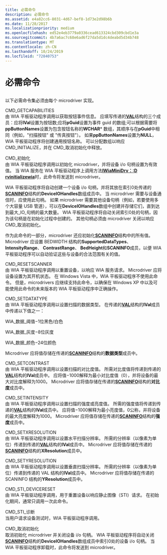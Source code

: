 ```yaml
---
title: 必需命令
description: 必需命令
ms.assetid: e4a82cc6-8031-4d67-bef8-1d73e2d98b6b
ms.date: 11/28/2017
ms.localizationpriority: medium
ms.openlocfilehash: ed52e4eb3779a0336cead613324cbd309cbd1e3a
ms.sourcegitcommit: 4b7a6ac7c68e6ad6f27da5d1dc4deabd5d34b748
ms.translationtype: MT
ms.contentlocale: zh-CN
ms.lasthandoff: 10/24/2019
ms.locfileid: "72840753"
---
```

# <a name="required-commands"></a>必需命令


## <span id="ddk_required_commands_si"></span><span id="DDK_REQUIRED_COMMANDS_SI"></span>


以下必需命令集必须由每个 microdriver 实现。

<span id="CMD_GETCAPABILITIES"></span><span id="cmd_getcapabilities"></span>CMD\_GETCAPABILITIES  
由 WIA 平板驱动程序调用以获取按钮事件信息。 应填写传递的[**VAL**](https://docs.microsoft.com/windows-hardware/drivers/ddi/wiamicro/ns-wiamicro-val)结构的三个成员：应将**lVal**设置为按钮数;应将**pGuid**设置为事件 guid 的数组;可以根据需要将**ppButtonNames**设置为包含按钮名称的**WCHAR**\* 数组，其顺序与在**pGuid**中相同（例如，"扫描按钮" 或 "传真按钮"）。 如果**ppButtonNames**设置为**NULL**，WIA 平板驱动程序将创建通用按钮名称。 可以分配数组以响应 CMD\_INITIALIZE，并在 CMD\_取消初始化中释放。

<span id="CMD_INITIALIZE"></span><span id="cmd_initialize"></span>CMD\_初始化  
由 WIA 平板驱动程序调用以初始化 microdriver，并将设备 i/o 句柄设置为有效值。 当 WIA 服务在 WIA 平板驱动程序上调用方法[**IWiaMiniDrv：:D rvinitializewia**](https://docs.microsoft.com/windows-hardware/drivers/ddi/wiamindr_lh/nf-wiamindr_lh-iwiaminidrv-drvinitializewia)时，此命令将发送到 microdriver。

WIA 平板驱动程序将自动创建一个设备 i/o 句柄，并将其放在索引0处传递的[**SCANINFO**](https://docs.microsoft.com/windows-hardware/drivers/ddi/wiamicro/ns-wiamicro-_scaninfo)结构的**DeviceIOHandles**数组成员中。 当 microdriver 需要与设备通信时，应使用此句柄。 如果 microdriver 需要其他设备句柄（例如，若要使用多个大容量 USB 管道），可以在**DeviceIOHandles**数组中创建并存储它们，直到达到最大\_IO\_句柄的最大数量。 WIA 平板驱动程序将自动关闭索引0处的句柄，因为该句柄是在初始化过程中创建的。 其他句柄必须由 microdriver 关闭以响应 CMD\_取消初始化。

作为此命令的一部分，microdriver 还应初始化[**SCANINFO**](https://docs.microsoft.com/windows-hardware/drivers/ddi/wiamicro/ns-wiamicro-_scaninfo)结构中的所有值。 Microdriver 应设置 BEDWIDTH 结构的**SupportedDataTypes**、 **IntensityRange**、 **ContrastRange**、 **BedHeight**和**SCANINFO**成员，以便 WIA 平板驱动程序可以自动验证这些与设备的合法范围有关的值。

<span id="CMD_RESETSCANNER"></span><span id="cmd_resetscanner"></span>CMD\_RESETSCANNER  
由 WIA 平板驱动程序调用以重置设备，以响应 WIA 服务请求。 Microdriver 应将设备设置为其开机状态。 在 Windows Vista 中，WIA 平板驱动程序不使用此命令。 但是，microdrivers 应继续支持此命令，以确保在 Windows XP 中以及可能使用此命令的未来版本的 WIA 平板驱动程序中正确操作。

<span id="CMD_SETDATATYPE"></span><span id="cmd_setdatatype"></span>CMD\_SETDATATYPE  
由 WIA 平板驱动程序调用以设置扫描的数据类型。 在传递的[**VAL**](https://docs.microsoft.com/windows-hardware/drivers/ddi/wiamicro/ns-wiamicro-val)结构的**lVal**成员中传递以下值之一：

WIA\_数据\_阈值−1位黑色/白色

WIA\_数据\_灰度−8位灰度

WIA\_数据\_颜色−24位颜色

Microdriver 应将值存储在传递的[**SCANINFO**](https://docs.microsoft.com/windows-hardware/drivers/ddi/wiamicro/ns-wiamicro-_scaninfo)结构的**数据类型**成员中。

<span id="CMD_SETCONTRAST"></span><span id="cmd_setcontrast"></span>CMD\_SETCONTRAST  
由 WIA 平板驱动程序调用以设置扫描的对比度值。 所需对比度值将传递到传递的[**VAL**](https://docs.microsoft.com/windows-hardware/drivers/ddi/wiamicro/ns-wiamicro-val)结构的**lVal**成员中。 应将值−1000解释为最小对比度值（0），并将设备的最大对比度解释为1000。 Microdriver 应将值存储在传递的[**SCANINFO**](https://docs.microsoft.com/windows-hardware/drivers/ddi/wiamicro/ns-wiamicro-_scaninfo)结构的**对比度**成员中。

<span id="CMD_SETINTENSITY"></span><span id="cmd_setintensity"></span>CMD\_SETINTENSITY  
由 WIA 平板驱动程序调用以设置扫描的强度或亮度值。 所需的强度值将传递到传递的[**VAL**](https://docs.microsoft.com/windows-hardware/drivers/ddi/wiamicro/ns-wiamicro-val)结构的**lVal**成员中。 应将值−1000解释为最小亮度值，0公称，并将设备的最大亮度解释为1000。 Microdriver 应将值存储在传递的[**SCANINFO**](https://docs.microsoft.com/windows-hardware/drivers/ddi/wiamicro/ns-wiamicro-_scaninfo)结构的**强度**成员中。

<span id="CMD_SETXRESOLUTION"></span><span id="cmd_setxresolution"></span>CMD\_SETXRESOLUTION  
由 WIA 平板驱动程序调用以设置水平扫描分辨率。 所需的分辨率（以像素为单位）传递到传递的[**VAL**](https://docs.microsoft.com/windows-hardware/drivers/ddi/wiamicro/ns-wiamicro-val)结构的**lVal**成员中。 Microdriver 应将值存储在传递的[**SCANINFO**](https://docs.microsoft.com/windows-hardware/drivers/ddi/wiamicro/ns-wiamicro-_scaninfo)结构的**XResolution**成员中。

<span id="CMD_SETYRESOLUTION"></span><span id="cmd_setyresolution"></span>CMD\_SETYRESOLUTION  
由 WIA 平板驱动程序调用以设置垂直扫描分辨率。 所需的分辨率（以像素为单位）传递到传递的 VAL 结构的**lVal**成员中。 Microdriver 应将值存储在传递的 SCANINFO 结构的**YResolution**成员中。

<span id="CMD_STI_DEVICERESET"></span><span id="cmd_sti_devicereset"></span>CMD\_STI\_DEVICERESET  
由 WIA 平板驱动程序调用，用于重置设备以响应静止图像（STI）请求。 在初始化期间，通常只调用一次此命令。

<span id="CMD_STI_DIAGNOSTIC"></span><span id="cmd_sti_diagnostic"></span>CMD\_STI\_诊断  
当用户请求设备测试时，WIA 平板驱动程序调用。

<span id="CMD_UNINITIALIZE"></span><span id="cmd_uninitialize"></span>CMD\_取消初始化  
取消初始化 microdriver 并关闭设备 i/o 句柄。 WIA 平板驱动程序将自动关闭[**SCANINFO**](https://docs.microsoft.com/windows-hardware/drivers/ddi/wiamicro/ns-wiamicro-_scaninfo)结构的**DeviceIOHandles**数组成员中索引0处的设备 i/o 句柄。 当 WIA 平板驱动程序卸载时，此命令将发送到 microdriver。

 

 





